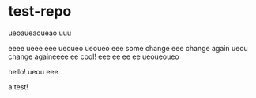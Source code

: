 # test-repo

ueoaueaoueao
uuu

eeee
ueee
eee
ueoueo
ueoueo
eee
some change
eee
change again
ueou
change againeeee
ee
cool!
eee
ee
ee
ee
ueoueoueo

hello!
ueou
eee

a test!
